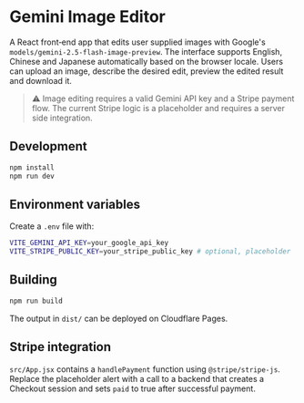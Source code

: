 # Gemini Image Editor

A React front‑end app that edits user supplied images with Google's `models/gemini-2.5-flash-image-preview`. The interface supports English, Chinese and Japanese automatically based on the browser locale. Users can upload an image, describe the desired edit, preview the edited result and download it.

> ⚠️ Image editing requires a valid Gemini API key and a Stripe payment flow. The current Stripe logic is a placeholder and requires a server side integration.

## Development
```bash
npm install
npm run dev
```

## Environment variables

Create a `.env` file with:

```bash
VITE_GEMINI_API_KEY=your_google_api_key
VITE_STRIPE_PUBLIC_KEY=your_stripe_public_key # optional, placeholder
```

## Building

```bash
npm run build
```

The output in `dist/` can be deployed on Cloudflare Pages.

## Stripe integration

`src/App.jsx` contains a `handlePayment` function using `@stripe/stripe-js`. Replace the placeholder alert with a call to a backend that creates a Checkout session and sets `paid` to true after successful payment.
